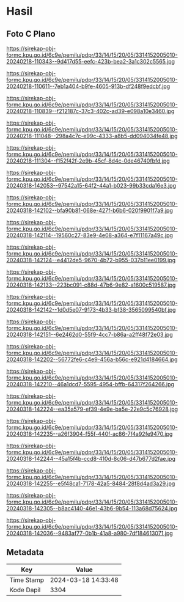 # Hasil

## Foto C Plano

https://sirekap-obj-formc.kpu.go.id/6c9e/pemilu/pdpr/33/14/15/20/05/3314152005010-20240218-110343--9d417d55-eefc-423b-bea2-3a1c302c5565.jpg

https://sirekap-obj-formc.kpu.go.id/6c9e/pemilu/pdpr/33/14/15/20/05/3314152005010-20240218-110611--7eb1a404-b9fe-4605-913b-df248f9edcbf.jpg

https://sirekap-obj-formc.kpu.go.id/6c9e/pemilu/pdpr/33/14/15/20/05/3314152005010-20240218-110839--f212187c-37c3-402c-ad39-e098a10e3460.jpg

https://sirekap-obj-formc.kpu.go.id/6c9e/pemilu/pdpr/33/14/15/20/05/3314152005010-20240218-111048--298a4c7c-e99c-4333-a8b5-dd094034fe48.jpg

https://sirekap-obj-formc.kpu.go.id/6c9e/pemilu/pdpr/33/14/15/20/05/3314152005010-20240218-111304--f152f42f-2e9b-45cf-8d4c-0de46740fbfd.jpg

https://sirekap-obj-formc.kpu.go.id/6c9e/pemilu/pdpr/33/14/15/20/05/3314152005010-20240318-142053--97542a15-64f2-44a1-b023-99b33cda16e3.jpg

https://sirekap-obj-formc.kpu.go.id/6c9e/pemilu/pdpr/33/14/15/20/05/3314152005010-20240318-142102--bfa90b81-068e-427f-b6b6-020f9901f7a9.jpg

https://sirekap-obj-formc.kpu.go.id/6c9e/pemilu/pdpr/33/14/15/20/05/3314152005010-20240318-142114--19560c27-83e9-4e08-a364-e7f11167a49c.jpg

https://sirekap-obj-formc.kpu.go.id/6c9e/pemilu/pdpr/33/14/15/20/05/3314152005010-20240318-142124--e4412de5-9670-4b72-b955-037b11ee0199.jpg

https://sirekap-obj-formc.kpu.go.id/6c9e/pemilu/pdpr/33/14/15/20/05/3314152005010-20240318-142133--223bc091-c88d-47b6-9e82-a1600c519587.jpg

https://sirekap-obj-formc.kpu.go.id/6c9e/pemilu/pdpr/33/14/15/20/05/3314152005010-20240318-142142--1d0d5e07-9173-4b33-bf38-3565099540bf.jpg

https://sirekap-obj-formc.kpu.go.id/6c9e/pemilu/pdpr/33/14/15/20/05/3314152005010-20240318-142151--6e2462d0-55f9-4cc7-b86a-a2ff48f72e03.jpg

https://sirekap-obj-formc.kpu.go.id/6c9e/pemilu/pdpr/33/14/15/20/05/3314152005010-20240318-142202--56772fe6-c4e9-456a-b56c-e921d4184664.jpg

https://sirekap-obj-formc.kpu.go.id/6c9e/pemilu/pdpr/33/14/15/20/05/3314152005010-20240318-142210--46a1dcd7-5595-4954-bffb-64317f264266.jpg

https://sirekap-obj-formc.kpu.go.id/6c9e/pemilu/pdpr/33/14/15/20/05/3314152005010-20240318-142224--ea35a579-ef39-4e9e-ba5e-22e9c5c76928.jpg

https://sirekap-obj-formc.kpu.go.id/6c9e/pemilu/pdpr/33/14/15/20/05/3314152005010-20240318-142235--a26f3904-f55f-440f-ac86-7f4a92fe9470.jpg

https://sirekap-obj-formc.kpu.go.id/6c9e/pemilu/pdpr/33/14/15/20/05/3314152005010-20240318-142244--45a15f4b-ccd8-410d-8c06-d47b677d2fae.jpg

https://sirekap-obj-formc.kpu.go.id/6c9e/pemilu/pdpr/33/14/15/20/05/3314152005010-20240318-142255--e5f48ca1-7178-42a5-8484-28f8d4ad3a29.jpg

https://sirekap-obj-formc.kpu.go.id/6c9e/pemilu/pdpr/33/14/15/20/05/3314152005010-20240318-142305--b8ac4140-46e1-43b6-9b54-113a68d75624.jpg

https://sirekap-obj-formc.kpu.go.id/6c9e/pemilu/pdpr/33/14/15/20/05/3314152005010-20240318-142036--9483af77-0b1b-41a8-a980-7df184613071.jpg


## Metadata

| Key        | Value               |
| ---------- | ------------------- |
| Time Stamp | 2024-03-18 14:33:48 |
| Kode Dapil | 3304                |



